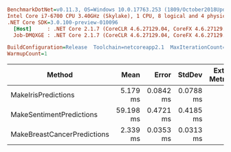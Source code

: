 ``` ini

BenchmarkDotNet=v0.11.3, OS=Windows 10.0.17763.253 (1809/October2018Update/Redstone5)
Intel Core i7-6700 CPU 3.40GHz (Skylake), 1 CPU, 8 logical and 4 physical cores
.NET Core SDK=3.0.100-preview-010096
  [Host]     : .NET Core 2.1.7 (CoreCLR 4.6.27129.04, CoreFX 4.6.27129.04), 64bit RyuJIT
  Job-DMQXGE : .NET Core 2.1.7 (CoreCLR 4.6.27129.04, CoreFX 4.6.27129.04), 64bit RyuJIT

BuildConfiguration=Release  Toolchain=netcoreapp2.1  MaxIterationCount=20  
WarmupCount=1  

```
|                      Method |      Mean |     Error |    StdDev | Extra Metric |
|---------------------------- |----------:|----------:|----------:|-------------:|
|         MakeIrisPredictions |  5.179 ms | 0.0842 ms | 0.0788 ms |            - |
|    MakeSentimentPredictions | 59.198 ms | 0.4721 ms | 0.4185 ms |            - |
| MakeBreastCancerPredictions |  2.339 ms | 0.0353 ms | 0.0313 ms |            - |

